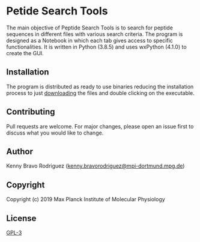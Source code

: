 # Petide Search Tools

The main objective of Peptide Search Tools is to search for peptide sequences 
in different files with various search criteria. The program is designed as a Notebook in which each tab gives access to specific functionalities. It is 
written in Python (3.8.5) and uses wxPython (4.1.0) to create the GUI.

## Installation

The program is distributed as ready to use binaries reducing the installation 
process to just [downloading](https://github.com/Kbr85/PeptideSearchTools/releases) the files and double clicking on the executable.

## Contributing

Pull requests are welcome. For major changes, please open an issue first to 
discuss what you would like to change.

## Author

Kenny Bravo Rodriguez (kenny.bravorodriguez@mpi-dortmund.mpg.de)

## Copyright

Copyright (c) 2019 Max Planck Institute of Molecular Physiology

## License
[GPL-3](https://www.gnu.org/licenses/gpl-3.0.en.html)